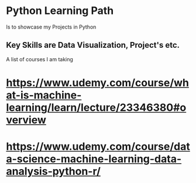 # Python Learning Path

Is to showcase my Projects in Python

## Key Skills are Data Visualization, Project's etc.



A list of courses I am taking
# https://www.udemy.com/course/what-is-machine-learning/learn/lecture/23346380#overview
# https://www.udemy.com/course/data-science-machine-learning-data-analysis-python-r/
